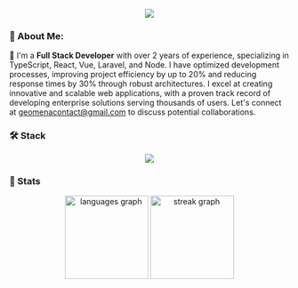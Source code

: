 <div align="center">

  ![](https://quotes-github-readme.vercel.app/api?type=horizontal&theme=radical)

</div>

### 🌟 About Me:

🌱 I'm a **Full Stack Developer** with over 2 years of experience, specializing in TypeScript, React, Vue, Laravel, and Node. I have optimized development processes, improving project efficiency by up to 20% and reducing response times by 30% through robust architectures. I excel at creating innovative and scalable web applications, with a proven track record of developing enterprise solutions serving thousands of users. Let's connect at geomenacontact@gmail.com to discuss potential collaborations.

### 🛠️ Stack

<div align="center">
  <a href="https://skillicons.dev">
    <img src="https://skillicons.dev/icons?i=linux,docker,ts,react,nextjs,tailwind,laravel,nodejs,postgres,mysql,mongodb,redis,nginx,kubernetes,git,cloudflare&perline=14" />
  </a>
</div>

### 🚀 Stats

<div align="center">
  <img src="https://github-readme-stats.vercel.app/api/top-langs?username=geo-mena&locale=en&hide_title=false&layout=compact&card_width=320&langs_count=5&theme=onedark&hide_border=false&order=2" height="150" alt="languages graph"  />
  <img src="https://streak-stats.demolab.com?user=geo-mena&locale=en&mode=daily&theme=dracula&hide_border=false&border_radius=5&order=3" height="150" alt="streak graph"  />
</div>